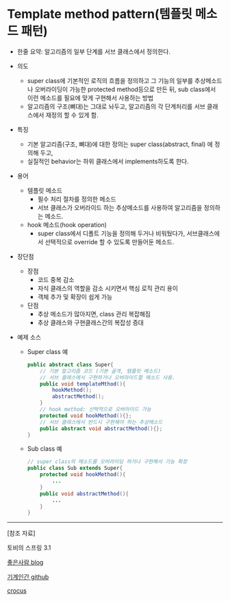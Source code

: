 # Template method pattern(템플릿 메소드 패턴)

* 한줄 요약: 알고리즘의 일부 단계를 서브 클래스에서 정의한다.
* 의도
  * super class에 기본적인 로직의 흐름을 정의하고
    그 기능의 일부를 추상메소드나 오버라이딩이 가능한 protected method등으로 만든 뒤,
    sub class에서 이런 메소드를 필요에 맞게 구현해서 사용하는 방법
  * 알고리즘의 구조(뼈대)는 그대로 놔두고, 알고리즘의 각 단계처리를 서브 클래스에서 재정의 할 수 있게 함.



* 특징
  * 기본 알고리즘(구조, 뼈대)에 대한 정의는 super class(abstract, final) 에 정의해 두고,
  * 실질적인 behavior는 하위 클래스에서 implements하도록 한다.



* 용어
  * 템플릿 메소드
    * 필수 처리 절차를 정의한 메소드
    * 서브 클래스가 오버라이드 하는 추상메소드를 사용하여 알고리즘을 정의하는 메소드.
  * hook 메소드(hook operation)
    * super class에서 디폴트 기능을 정의해 두거나 비워뒀다가, 서브클래스에서 선택적으로 override 할 수 있도록 만들어둔 메소드.
  
  

* 장단점
  * 장점
    * 코드 중복 감소
    * 자식 클래스의 역할을 감소 시키면서 핵심 로직 관리 용이
    * 객체 추가 및 확장이 쉽게 가능
  * 단점
    * 추상 메소드가 많아지면, class 관리 복잡해짐
    * 추상 클래스와 구현클래스간의 복잡성 증대



* 예제 소스

  * Super class 예

    ```java
    public abstract class Super{
    	// 기본 알고리즘 코드 (기본 골격, 템플릿 메소드)
    	// 서브 클래스에서 구현하거나 오버라이드할 메소드 사용.
    	public void templateMthod(){
    		hookMethod();
    		abstractMethod();
    	}
    	// hook method: 선택적으로 오버라이드 가능 
    	protected void hookMethod(){};
    	// 서브 클래스에서 반드시 구현해야 하는 추상메소드
    	public abstract void abstractMethod(){};
    }
    ```

  * Sub class 예

    ```java
    // super class의 메소드를 오버라이딩 하거나 구현해서 기능 확장
    public class Sub extends Super{
    	protected void hookMethod(){
    		...
    	}
    	public void abstractMethod(){
    		...
    	}
    }
    ```





---

[참조 자료]

토비의 스프링 3.1

[좋은사람 blog](https://niceman.tistory.com/142)

[기계인간 github](https://johngrib.github.io/wiki/template-method-pattern/)

[crocus](https://www.crocus.co.kr/1531)